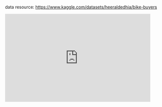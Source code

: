 data resource: https://www.kaggle.com/datasets/heeraldedhia/bike-buyers
<iframe src="https://onedrive.live.com/embed?resid=C903C8BAF2A1521E%213189&amp;authkey=!AD1mVHHTpEhfy9o&amp;em=2&amp;wdAr=1.7777777777777777" width="476px" height="288px" frameborder="0">포함된 <a target="_blank" href="https://office.com">Microsoft Office</a> 프레젠테이션, 제공: <a target="_blank" href="https://office.com/webapps">Office</a></iframe>
